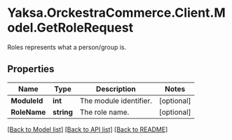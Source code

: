 # Yaksa.OrckestraCommerce.Client.Model.GetRoleRequest
Roles represents what a person/group is.

## Properties

Name | Type | Description | Notes
------------ | ------------- | ------------- | -------------
**ModuleId** | **int** | The module identifier. | [optional] 
**RoleName** | **string** | The role name. | [optional] 

[[Back to Model list]](../README.md#documentation-for-models) [[Back to API list]](../README.md#documentation-for-api-endpoints) [[Back to README]](../README.md)

